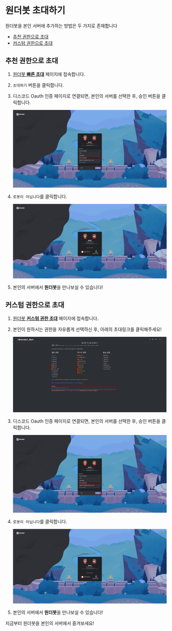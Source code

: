 # 원더봇 초대하기

원더봇을 본인 서버에 추가하는 방법은 두 가지로 존재합니다

- [추천 권한으로 초대](#-1)
- [커스텀 권한으로 초대](#-2)

## 추천 권한으로 초대

1. [원더봇 **빠른 초대**](http://wonderbot.xyz/invite/ez.html) 페이지에 접속합니다.

2. `초대하기` 버튼을 클릭합니다.

3. 디스코드 Oauth 인증 페이지로 연결되면, 본인의 서버를 선택한 후, 승인 버튼을 클릭합니다.

   ![Step3](../../images/wonderbot/invite1-step3.png)

4. `로봇이 아닙니다`를 클릭합니다.
   
   ![Step4](../../images/wonderbot/invite1-step4.png)

5. 본인의 서버에서 **원더봇**을 만나보실 수 있습니다!

## 커스텀 권한으로 초대

1. [원더봇 **커스텀 권한 초대**](https://wonderbot.xyz/invite) 페이지에 접속합니다.

2. 본인이 원하시는 권한을 자유롭게 선택하신 후, 아래의 초대링크를 클릭해주세요!

   ![Step4](../../images/wonderbot/invite2-step2.png)

3. 디스코드 Oauth 인증 페이지로 연결되면, 본인의 서버를 선택한 후, 승인 버튼을 클릭합니다.

   ![Step3](../../images/wonderbot/invite1-step3.png)

4. `로봇이 아닙니다`를 클릭합니다.

   ![Step4](../../images/wonderbot/invite1-step4.png)

5. 본인의 서버에서 **원더봇**을 만나보실 수 있습니다!

지금부터 원더봇을 본인의 서버에서 즐겨보세요!
